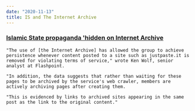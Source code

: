 ```yaml
---
date: "2020-11-13"
title: IS and The Internet Archive
---
```



### [Islamic State propaganda 'hidden on Internet Archive](https://www.bbc.com/news/technology-44112431)

```
"The use of [the Internet Archive] has allowed the group to achieve persistence whenever content posted to a site such as justpaste.it is removed for violating terms of service," wrote Ken Wolf, senior analyst at Flashpoint.

"In addition, the data suggests that rather than waiting for these pages to be archived by the service's web crawler, members are actively archiving pages after creating them.

"This is evidenced by links to archived sites appearing in the same post as the link to the original content."
```

